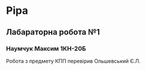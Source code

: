# Pipa
## Лабараторна робота №1 
### Наумчук Максим 1КН-20Б
Робота з предмету КПП перевірив Ольшевський Є.Л.